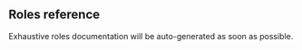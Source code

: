 Roles reference
---------------

Exhaustive roles documentation will be auto-generated as soon as possible.

